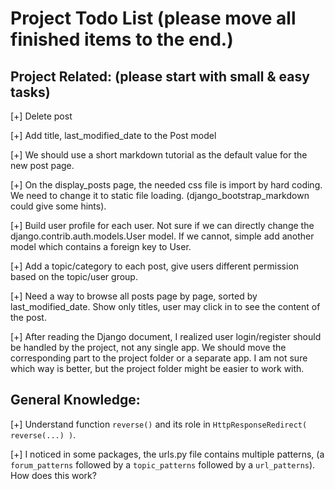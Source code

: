# Project Todo List (please move all finished items to the end.) 

## Project Related: (please start with small & easy tasks)

[+] Delete post

[+] Add title, last_modified_date to the Post model

[+] We should use a short markdown tutorial as the default value for the new post page.

[+] On the display_posts page, the needed css file is import by hard coding.  We need to change it to static file loading. (django_bootstrap_markdown could give some hints).

[+] Build user profile for each user. Not sure if we can directly change the django.contrib.auth.models.User model.  If we cannot, simple add another model which contains a foreign key to User.

[+] Add a topic/category to each post, give users different permission based on the topic/user group.

[+] Need a way to browse all posts page by page, sorted by last_modified_date.  Show only titles, user may click in to see the content of the post.

[+] After reading the Django document, I realized user login/register should be handled by the project, not any single app.  We should move the corresponding part to the project folder or a separate app.  I am not sure which way is better, but the project folder might be easier to work with.

## General Knowledge:

[+] Understand function `reverse()` and its role in `HttpResponseRedirect( reverse(...) )`.

[+] I noticed in some packages, the urls.py file contains multiple patterns, (a `forum_patterns` followed by a `topic_patterns` followed by a `url_patterns`).  How does this work?

